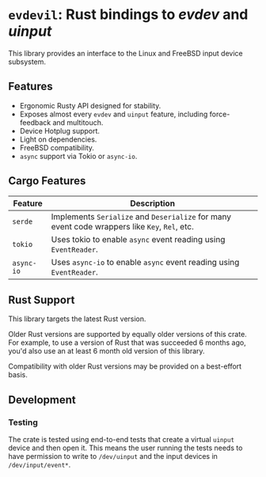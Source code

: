 # `evdevil`: Rust bindings to *evdev* and *uinput*

This library provides an interface to the Linux and FreeBSD input device subsystem.

## Features

- Ergonomic Rusty API designed for stability.
- Exposes almost every `evdev` and `uinput` feature, including force-feedback and multitouch.
- Device Hotplug support.
- Light on dependencies.
- FreeBSD compatibility.
- `async` support via Tokio or `async-io`.

## Cargo Features

|  Feature   | Description |
|------------|-------------|
| `serde`    | Implements `Serialize` and `Deserialize` for many event code wrappers like `Key`, `Rel`, etc. |
| `tokio`    | Uses tokio to enable `async` event reading using `EventReader`. |
| `async-io` | Uses `async-io` to enable `async` event reading using `EventReader`. |

## Rust Support

This library targets the latest Rust version.

Older Rust versions are supported by equally older versions of this crate. For example, to use a
version of Rust that was succeeded 6 months ago, you'd also use an at least 6 month old version of
this library.

Compatibility with older Rust versions may be provided on a best-effort basis.

## Development

### Testing

The crate is tested using end-to-end tests that create a virtual `uinput` device and then open it.
This means the user running the tests needs to have permission to write to `/dev/uinput` and the input devices in `/dev/input/event*`.
